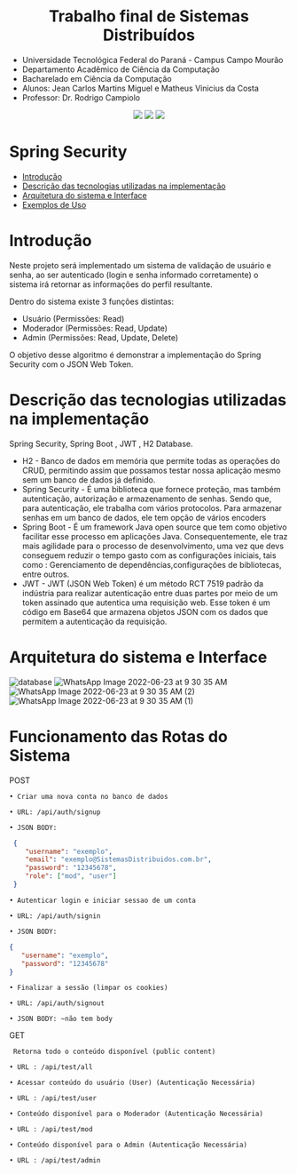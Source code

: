<h1 align="center">Trabalho final de Sistemas Distribuídos</h1>

- Universidade Tecnológica Federal do Paraná -  Campus Campo Mourão
- Departamento Acadêmico de Ciência da Computação
- Bacharelado em Ciência da Computação
- Alunos: Jean Carlos Martins Miguel e Matheus Vinicius da Costa
- Professor: Dr. Rodrigo Campiolo


<div align="center">
  <img src="https://img.shields.io/badge/Java-ED8B00?style=for-the-badge&logo=java&logoColor=white">
  
 <img src="https://img.shields.io/badge/Spring-6DB33F?style=for-the-badge&logo=spring&logoColor=white">
  
  <img src="https://img.shields.io/badge/Spring_Security-6DB33F?style=for-the-badge&logo=Spring-Security&logoColor=white">
</div>

[comment]: <> (<h4 align="center"> )


[comment]: <> (</h4>)


Spring Security
=================
<!--ts-->
   * [Introdução](#pre-requisitos)
   * [Descrição das tecnologias utilizadas na implementação](#executando-o-projeto)
   * [Arquitetura do sistema e Interface](#bibliotecas-utilizadas)
   * [Exemplos de Uso](#exemplos-de-uso)
  
<!--te-->

Introdução
==============
Neste projeto será implementado um sistema de validação de usuário e 
senha, ao ser autenticado (login e senha informado corretamente) o sistema irá retornar as informações do perfil resultante.

Dentro do sistema existe 3 funções distintas:
- Usuário (Permissões: Read)
- Moderador (Permissões: Read, Update)
- Admin (Permissões: Read, Update, Delete)

O objetivo desse algoritmo é demonstrar a implementação do Spring Security com o JSON Web Token.



Descrição das tecnologias utilizadas na implementação
====================

Spring Security, Spring Boot , JWT , H2 Database.

- H2 - Banco de dados em memória que permite todas as operações do CRUD, permitindo assim que possamos testar nossa aplicação mesmo sem um banco de dados já definido.
- Spring Security - É uma biblioteca que fornece proteção, mas também autenticação, autorização e armazenamento de senhas. Sendo que, para autenticação, ele trabalha com vários protocolos. Para armazenar senhas em um banco de dados, ele tem opção de vários encoders
- Spring Boot - É um framework Java open source que tem como objetivo facilitar esse processo em aplicações Java. Consequentemente, ele traz mais agilidade para o processo de desenvolvimento, uma vez que devs conseguem reduzir o tempo gasto com as configurações iniciais, tais como : Gerenciamento de dependências,configurações de bibliotecas, entre outros.
- JWT - JWT (JSON Web Token) é um método RCT 7519 padrão da indústria para realizar autenticação entre duas partes por meio de um token assinado que autentica uma requisição web. Esse token é um código em Base64 que armazena objetos JSON com os dados que permitem a autenticação da requisição.




Arquitetura do sistema e Interface    
=====================
![database](https://user-images.githubusercontent.com/31520652/176264641-07c342cd-49cd-43fe-b286-9ac87175982d.png)
![WhatsApp Image 2022-06-23 at 9 30 35 AM](https://user-images.githubusercontent.com/31520652/175569002-7378afb8-44cf-45f1-9a4e-0a2675e251db.jpeg)
![WhatsApp Image 2022-06-23 at 9 30 35 AM (2)](https://user-images.githubusercontent.com/31520652/175569068-95c35994-7a77-4de5-8372-b1bd76842859.jpeg)
![WhatsApp Image 2022-06-23 at 9 30 35 AM (1)](https://user-images.githubusercontent.com/31520652/175569093-058cddd5-4c28-498b-8221-9ec9b51787a7.jpeg)



Funcionamento das Rotas do Sistema   
=====================
POST

    • Criar uma nova conta no banco de dados

    • URL: /api/auth/signup

    • JSON BODY:

```json
 { 
    "username": "exemplo",  
    "email": "exemplo@SistemasDistribuidos.com.br",   
    "password": "12345678", 
    "role": ["mod", "user"]
 }
```

    • Autenticar login e iniciar sessao de um conta 
	
    • URL: /api/auth/signin
	
    • JSON BODY:


```json
{  
   "username": "exemplo", 
   "password": "12345678"
}
```
    • Finalizar a sessão (limpar os cookies)

    • URL: /api/auth/signout

    • JSON BODY: ~não tem body








GET 

     Retorna todo o conteúdo disponível (public content) 

    • URL : /api/test/all

    • Acessar conteúdo do usuário (User) (Autenticação Necessária)

    • URL : /api/test/user

    • Conteúdo disponível para o Moderador (Autenticação Necessária)

    • URL : /api/test/mod

    • Conteúdo disponível para o Admin (Autenticação Necessária)

    • URL : /api/test/admin










